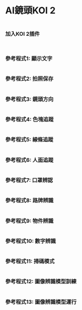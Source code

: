 # AI鏡頭KOI 2

<figure><img src="../../../.gitbook/assets/image (127).png" alt=""><figcaption></figcaption></figure>

### 加入KOI 2插件

<figure><img src="../../../.gitbook/assets/image (35).png" alt=""><figcaption></figcaption></figure>

<figure><img src="../../../.gitbook/assets/image (34).png" alt=""><figcaption></figcaption></figure>

### 參考程式1: 顯示文字

<figure><img src="../../../.gitbook/assets/Screenshot 2025-09-15 152828.png" alt=""><figcaption></figcaption></figure>

### 參考程式2: 拍照保存

<figure><img src="../../../.gitbook/assets/Screenshot 2025-09-15 153024.png" alt=""><figcaption></figcaption></figure>

### 參考程式3: 鏡頭方向

<figure><img src="../../../.gitbook/assets/Screenshot 2025-09-15 153251.png" alt=""><figcaption></figcaption></figure>

### 參考程式4: 色塊追蹤

<figure><img src="../../../.gitbook/assets/Screenshot 2025-09-15 153536.png" alt=""><figcaption></figcaption></figure>

### 參考程式5: 線條追蹤

<figure><img src="../../../.gitbook/assets/Screenshot 2025-09-15 153651.png" alt=""><figcaption></figcaption></figure>

### 參考程式6: 人面追蹤

<figure><img src="../../../.gitbook/assets/Screenshot 2025-09-15 154138.png" alt=""><figcaption></figcaption></figure>

### 參考程式7: 口罩辨認

<figure><img src="../../../.gitbook/assets/Screenshot 2025-09-15 154626.png" alt=""><figcaption></figcaption></figure>

### 參考程式8: 路牌辨識

<figure><img src="../../../.gitbook/assets/Screenshot 2025-09-15 154750.png" alt=""><figcaption></figcaption></figure>

### 參考程式9: 物件辨識

<figure><img src="../../../.gitbook/assets/Screenshot 2025-09-15 154907.png" alt=""><figcaption></figcaption></figure>

### 參考程式10: 數字辨識

<figure><img src="../../../.gitbook/assets/Screenshot 2025-09-15 155144.png" alt=""><figcaption></figcaption></figure>

### 參考程式11: 掃碼模式

<figure><img src="../../../.gitbook/assets/Screenshot 2025-09-15 155954.png" alt=""><figcaption></figcaption></figure>

### 參考程式12: 圖像辨識模型訓練

<figure><img src="../../../.gitbook/assets/Screenshot 2025-09-15 160416.png" alt=""><figcaption></figcaption></figure>

### 參考程式13: 圖像辨識模型運行

<figure><img src="../../../.gitbook/assets/image (7).png" alt=""><figcaption></figcaption></figure>
